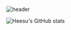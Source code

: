 <!--타이틀-->
![header](https://capsule-render.vercel.app/api?type=venom&color=gradient&height=300&section=header&text=heesu%20Jang&fontSize=90)

<!--내용부분-->
![Heesu's GitHub stats](https://github-readme-stats.vercel.app/api?username=heesu52&show_icons=true&bg_color=ffffff)
